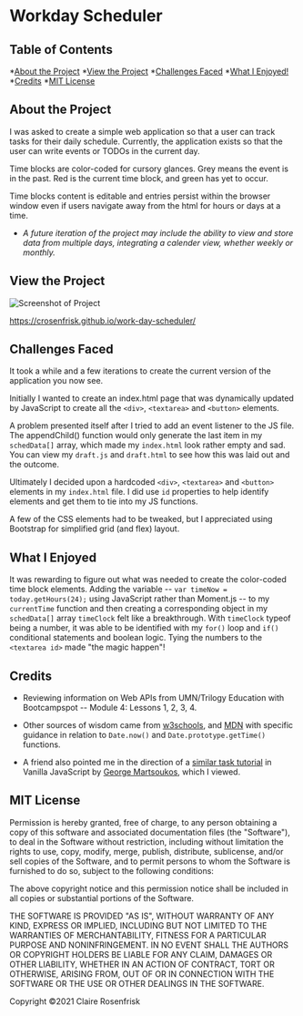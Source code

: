 # Workday Scheduler

## Table of Contents
*[About the Project](About-the-Project)
*[View the Project](View-The-Project)
*[Challenges Faced](#Challenges-Faced)
*[What I Enjoyed!](#What-I-Enjoyed)
*[Credits](Credits)
*[MIT License](MIT-License)

## About the Project

I was asked to create a simple web application so that a user can track tasks for their daily schedule. Currently, the application exists so that the user can write events or TODOs in the current day.

Time blocks are color-coded for cursory glances. Grey means the event is in the past. Red is the current time block, and green has yet to occur.

Time blocks content is editable and entries persist within the browser window even if users navigate away from the html for hours or days at a time.

* *A future iteration of the project may include the ability to view and store data from multiple days, integrating a calender view, whether weekly or monthly.*

## View the Project

![Screenshot of Project](assets/images/--ADD)

https://crosenfrisk.github.io/work-day-scheduler/

## Challenges Faced

It took a while and a few iterations to create the current version of the application you now see. 

Initially I wanted to create an index.html page that was dynamically updated by JavaScript to create all the `<div>`, `<textarea>` and `<button>` elements. 

A problem presented itself after I tried to add an event listener to the JS file. The appendChild() function would only generate the last item in my `schedData[]` array, which made my `index.html` look rather empty and sad. You can view my `draft.js` and `draft.html` to see how this was laid out and the outcome.

Ultimately I decided upon a hardcoded `<div>`, `<textarea>` and `<button>` elements in my `index.html` file. I did use `id` properties to help identify elements and get them to tie into my JS functions.

A few of the CSS elements had to be tweaked, but I appreciated using Bootstrap for simplified grid (and flex) layout.

## What I Enjoyed

It was rewarding to figure out what was needed to create the color-coded time block elements. Adding the variable -- `var timeNow = today.getHours(24);` using JavaScript rather than Moment.js -- to my `currentTime` function and then creating a corresponding object in my `schedData[]` array `timeClock` felt like a breakthrough. With `timeClock` typeof being a number, it was able to be identified with my `for()` loop and `if()` conditional statements and boolean logic. Tying the numbers to the `<textarea id>` made "the magic happen"!

## Credits

* Reviewing information on Web APIs from UMN/Trilogy Education with Bootcampspot -- Module 4: Lessons 1, 2, 3, 4.

* Other sources of wisdom came from [w3schools](https://www.w3schools.com/js/js_dates.asp), and [MDN](https://developer.mozilla.org/en-US/docs/Web/JavaScript/Reference/Global_Objects/Date/now) with specific guidance in relation to `Date.now()` and `Date.prototype.getTime()` functions.

* A friend also pointed me in the direction of a [similar task tutorial](https://webdesign.tutsplus.com/tutorials/to-do-app-with-vanilla-javascript--cms-35258) in Vanilla JavaScript by [George Martsoukos](https://tutsplus.com/authors/george-martsoukos?_ga=2.213659860.1153110932.1640493349-1351773811.1637685882), which I viewed.

## MIT License

Permission is hereby granted, free of charge, to any person obtaining a copy of this software and associated documentation files (the "Software"), to deal in the Software without restriction, including without limitation the rights to use, copy, modify, merge, publish, distribute, sublicense, and/or sell copies of the Software, and to permit persons to whom the Software is furnished to do so, subject to the following conditions:

The above copyright notice and this permission notice shall be included in all copies or substantial portions of the Software.

THE SOFTWARE IS PROVIDED "AS IS", WITHOUT WARRANTY OF ANY KIND, EXPRESS OR IMPLIED, INCLUDING BUT NOT LIMITED TO THE WARRANTIES OF MERCHANTABILITY, FITNESS FOR A PARTICULAR PURPOSE AND NONINFRINGEMENT. IN NO EVENT SHALL THE AUTHORS OR COPYRIGHT HOLDERS BE LIABLE FOR ANY CLAIM, DAMAGES OR OTHER LIABILITY, WHETHER IN AN ACTION OF CONTRACT, TORT OR OTHERWISE, ARISING FROM, OUT OF OR IN CONNECTION WITH THE SOFTWARE OR THE USE OR OTHER DEALINGS IN THE SOFTWARE.

Copyright &copy;2021 Claire Rosenfrisk